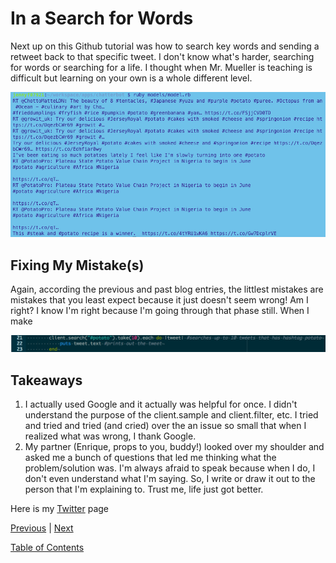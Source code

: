 # In a Search for Words

Next up on this Github tutorial was how to search key words and sending a retweet back to that specific tweet. I don't know what's harder, searching for words or searching for a life. I thought when Mr. Mueller is teaching is difficult but learning on your own is a whole different level. 

<img src="../twitterbot-images/entry6.png">

## Fixing My Mistake(s)

Again, according the previous and past blog entries, the littlest mistakes are mistakes that you least expect because it just doesn't seem wrong! Am I right? I know I'm right because I'm going through that phase still. When I make 

<img src="../twitterbot-images/2017-05-16.png">

## Takeaways
1. I actually used Google and it actually was helpful for once. I didn't understand the purpose of the client.sample and client.filter, etc. I tried and tried and tried (and cried) over the an issue so small that when I realized what was wrong, I thank Google. 
2. My partner (Enrique, props to you, buddy!) looked over my shoulder and asked me a bunch of questions that led me thinking what the problem/solution was. I'm always afraid to speak because when I do, I don't even understand what I'm saying. So, I write or draw it out to the person that I'm explaining to. Trust me, life just got better.


Here is my [Twitter](https://twitter.com/jenneyxo_) page

[Previous](entry1-intro.md) | [Next](entry3-new-methods.md)

[Table of Contents](../README.md)